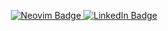 <p align="center">
  <a href="https://github.com/rufevean/nvim">
    <img src="https://img.shields.io/badge/NeoVim-%2357A143.svg?&style=for-the-badge&logo=neovim&logoColor=white" alt="Neovim Badge">
  </a>
  <a href="https://www.linkedin.com/in/rufevean">
    <img src="https://img.shields.io/badge/linkedin-%230077B5.svg?style=for-the-badge&logo=linkedin&logoColor=white" alt="LinkedIn Badge">
  </a>


</p>




